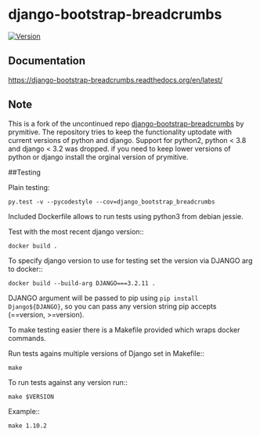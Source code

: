 # django-bootstrap-breadcrumbs

[![Version](https://img.shields.io/pypi/v/django-bootstrap-breadcrumbs.svg)](https://pypi.python.org/pypi/django-bootstrap-breadcrumbs)

## Documentation

https://django-bootstrap-breadcrumbs.readthedocs.org/en/latest/

## Note

This is a fork of the uncontinued repo [django-bootstrap-breadcrumbs](https://github.com/prymitive/bootstrap-breadcrumbs/blob/master/docs/index.rst) 
by prymitive. The repository tries to keep the functionality uptodate with current 
versions of python and django. Support for python2, python < 3.8 and django < 3.2 was dropped.
if you need to keep lower versions of python or django install the orginal version of prymitive.

##Testing

Plain testing:

```
py.test -v --pycodestyle --cov=django_bootstrap_breadcrumbs
```

Included Dockerfile allows to run tests using python3 from debian jessie.

Test with the most recent django version::

    docker build .

To specify django version to use for testing set the version via DJANGO arg to docker::

    docker build --build-arg DJANGO===3.2.11 .

DJANGO argument will be passed to pip using `pip install Django${DJANGO}`, so you can pass any version string pip accepts (==version, >=version).

To make testing easier there is a Makefile provided which wraps docker commands.

Run tests agains multiple versions of Django set in Makefile::

    make

To run tests against any version run::

    make $VERSION

Example::

    make 1.10.2
